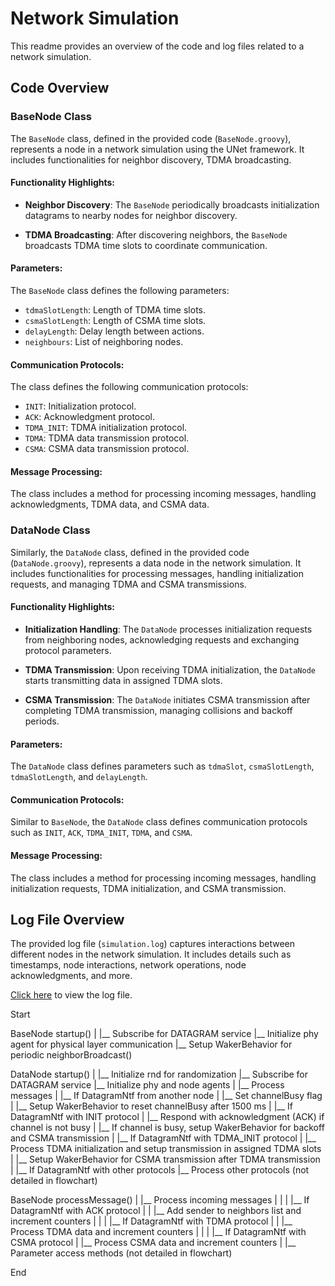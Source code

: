 # Network Simulation

This readme provides an overview of the code and log files related to a network simulation.

## Code Overview

### BaseNode Class

The `BaseNode` class, defined in the provided code (`BaseNode.groovy`), represents a node in a network simulation using the UNet framework. It includes functionalities for neighbor discovery, TDMA broadcasting.

#### Functionality Highlights:

- **Neighbor Discovery**: The `BaseNode` periodically broadcasts initialization datagrams to nearby nodes for neighbor discovery.

- **TDMA Broadcasting**: After discovering neighbors, the `BaseNode` broadcasts TDMA time slots to coordinate communication.

#### Parameters:

The `BaseNode` class defines the following parameters:

- `tdmaSlotLength`: Length of TDMA time slots.
- `csmaSlotLength`: Length of CSMA time slots.
- `delayLength`: Delay length between actions.
- `neighbours`: List of neighboring nodes.

#### Communication Protocols:

The class defines the following communication protocols:

- `INIT`: Initialization protocol.
- `ACK`: Acknowledgment protocol.
- `TDMA_INIT`: TDMA initialization protocol.
- `TDMA`: TDMA data transmission protocol.
- `CSMA`: CSMA data transmission protocol.

#### Message Processing:

The class includes a method for processing incoming messages, handling acknowledgments, TDMA data, and CSMA data.

### DataNode Class

Similarly, the `DataNode` class, defined in the provided code (`DataNode.groovy`), represents a data node in the network simulation. It includes functionalities for processing messages, handling initialization requests, and managing TDMA and CSMA transmissions.

#### Functionality Highlights:

- **Initialization Handling**: The `DataNode` processes initialization requests from neighboring nodes, acknowledging requests and exchanging protocol parameters.

- **TDMA Transmission**: Upon receiving TDMA initialization, the `DataNode` starts transmitting data in assigned TDMA slots.

- **CSMA Transmission**: The `DataNode` initiates CSMA transmission after completing TDMA transmission, managing collisions and backoff periods.

#### Parameters:

The `DataNode` class defines parameters such as `tdmaSlot`, `csmaSlotLength`, `tdmaSlotLength`, and `delayLength`.

#### Communication Protocols:

Similar to `BaseNode`, the `DataNode` class defines communication protocols such as `INIT`, `ACK`, `TDMA_INIT`, `TDMA`, and `CSMA`.

#### Message Processing:

The class includes a method for processing incoming messages, handling initialization requests, TDMA initialization, and CSMA transmission.

## Log File Overview

The provided log file (`simulation.log`) captures interactions between different nodes in the network simulation. It includes details such as timestamps, node interactions, network operations, node acknowledgments, and more.

[Click here](path/to/simulation.log) to view the log file.

Start

BaseNode startup()
|
|__ Subscribe for DATAGRAM service
|__ Initialize phy agent for physical layer communication
|__ Setup WakerBehavior for periodic neighborBroadcast()

DataNode startup()
|
|__ Initialize rnd for randomization
|__ Subscribe for DATAGRAM service
|__ Initialize phy and node agents
|
|__ Process messages
    |
    |__ If DatagramNtf from another node
    |   |__ Set channelBusy flag
    |   |__ Setup WakerBehavior to reset channelBusy after 1500 ms
    |
    |__ If DatagramNtf with INIT protocol
    |   |__ Respond with acknowledgment (ACK) if channel is not busy
    |   |__ If channel is busy, setup WakerBehavior for backoff and CSMA transmission
    |
    |__ If DatagramNtf with TDMA_INIT protocol
    |   |__ Process TDMA initialization and setup transmission in assigned TDMA slots
    |   |__ Setup WakerBehavior for CSMA transmission after TDMA transmission
    |
    |__ If DatagramNtf with other protocols
        |__ Process other protocols (not detailed in flowchart)

BaseNode processMessage()
|
|__ Process incoming messages
|   |
|   |__ If DatagramNtf with ACK protocol
|   |   |__ Add sender to neighbors list and increment counters
|   |
|   |__ If DatagramNtf with TDMA protocol
|   |   |__ Process TDMA data and increment counters
|   |
|   |__ If DatagramNtf with CSMA protocol
|       |__ Process CSMA data and increment counters
|
|__ Parameter access methods (not detailed in flowchart)

End
